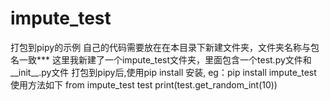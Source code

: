 # impute_test
打包到pipy的示例
自己的代码需要放在在本目录下新建文件夹，文件夹名称与包名一致***
这里我新建了一个impute_test文件夹，里面包含一个test.py文件和__init__.py文件
打包到pipy后,使用pip install <you package> 安装, eg：pip install impute_test
使用方法如下
from impute_test test
print(test.get_random_int(10))
